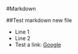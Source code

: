#Markdown

##Test markdown new file

 * Line 1
 * Line 2
 * Test a link: [Google](http://www.google.com) 